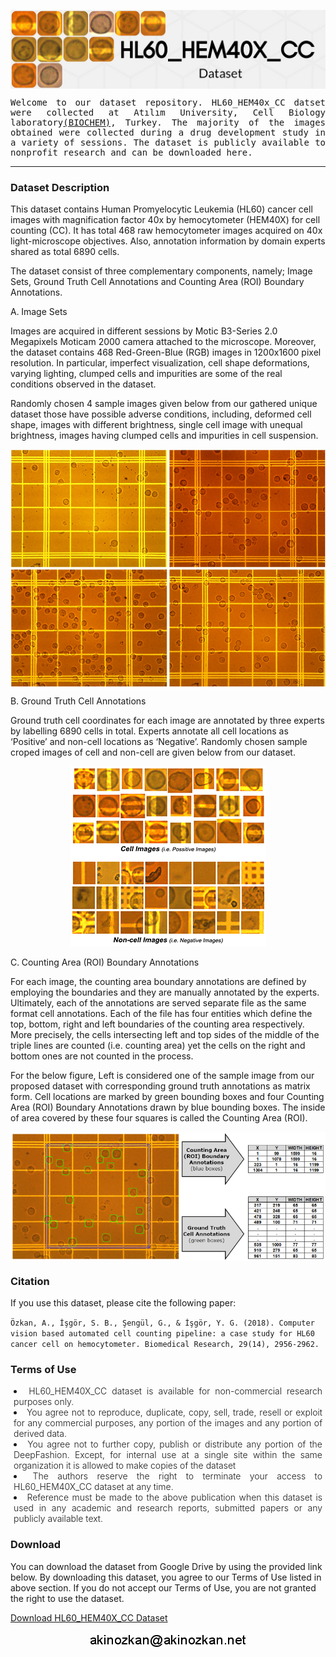 <p align="center">
<img align="center" src="images/header.jpg" />
</p>

<p style="font-family: monospace; text-align: justify;">
Welcome to our dataset repository. HL60_HEM40x_CC datset were collected at Atılım University, Cell Biology laboratory<a href="https://www.atilim.edu.tr/en/biochem" target="_blank">(BIOCHEM)</a>, Turkey. The majority of the images obtained were collected during a drug development study in a variety of sessions. The dataset is publicly available to nonprofit research and can be downloaded here. </p>

<hr>

### Dataset Description

This dataset contains Human Promyelocytic Leukemia (HL60) cancer cell images with magnification factor 40x by hemocytometer (HEM40X) for cell counting (CC). It has total 468 raw hemocytometer images acquired on 40x light-microscope objectives. Also, annotation information by domain experts shared as total 6890 cells.

The dataset consist of three complementary components, namely; Image Sets, Ground Truth Cell Annotations and Counting Area (ROI) Boundary Annotations.


<li type="A">Image Sets</li>
               
Images are acquired in different sessions by Motic B3-Series 2.0 Megapixels Moticam 2000 camera attached to the microscope. Moreover, the dataset contains 468 Red-Green-Blue (RGB) images in 1200x1600 pixel resolution. In particular, imperfect visualization, cell shape deformations, varying lighting, clumped cells and impurities are some of the real conditions observed in the dataset.            
                  
Randomly chosen 4 sample images given below from our gathered unique dataset those have possible adverse conditions, including, deformed cell shape, images with different brightness, single cell image with unequal brightness, images having clumped cells and impurities in cell suspension.

<p align="center">
<img align="center" src="images/4Samples_sharpen.png" />
</p>

<li type="A">Ground Truth Cell Annotations</li>
               
Ground truth cell coordinates for each image are annotated by three experts by labelling 6890 cells in total. Experts annotate all cell locations as ‘Positive’ and non-cell locations as ‘Negative’. Randomly chosen sample croped images of cell and non-cell are given below from our dataset.

<p align="center">
<img aalign="center" src="images/cellAndNonCellSamples.png" />
</p>

<li type="A">Counting Area (ROI) Boundary Annotations</li> 

For each image, the counting area boundary annotations are defined by employing the boundaries and they are manually annotated by the experts. Ultimately, each of the annotations are served separate file as the same format cell annotations. Each of the file has four entities which define the top, bottom, right and left boundaries of the counting area respectively. More precisely, the cells intersecting left and top sides of the middle of the triple lines are counted (i.e. counting area) yet the cells on the right and bottom ones are not counted in the process.

For the below figure, Left is considered one of the sample image from our proposed dataset with corresponding ground truth annotations as matrix form.  Cell locations are marked by green bounding boxes and four Counting Area (ROI) Boundary Annotations drawn by blue bounding boxes. The inside of area covered by these four squares is called the Counting Area (ROI).

<p align="center">
<img align="center" src="images/groundTruthDataAndROI_Hor.png" />
</p>

### Citation    
 If you use this dataset, please cite the following paper:


`Özkan, A., İşgör, S. B., Şengül, G., & İşgör, Y. G. (2018). Computer vision based automated cell counting pipeline: a case study for HL60 cancer cell on hemocytometer. Biomedical Research, 29(14), 2956-2962.`

### Terms of Use

<li style="padding-left: 1%; padding-right: 1%; font-weight: 300; text-align: justify;"> HL60_HEM40X_CC dataset is available for non-commercial research purposes only.</li>
<li style="padding-left: 1%; padding-right: 1%; font-weight: 300; text-align: justify;"> You agree not to reproduce, duplicate, copy, sell, trade, resell or exploit for any commercial purposes, any portion of the images and any portion of derived data.</li>
<li style="padding-left: 1%; padding-right: 1%; font-weight: 300; text-align: justify;">You agree not to further copy, publish or distribute any portion of the DeepFashion. Except, for internal use at a single site within the same organization it is allowed to make copies of the dataset </li>
<li style="padding-left: 1%; padding-right: 1%; font-weight: 300; text-align: justify;"> The authors reserve the right to terminate your access to HL60_HEM40X_CC dataset at any time.</li>
<li style="padding-left: 1%; padding-right: 1%; font-weight: 300; text-align: justify;"> Reference must be made to the above publication when this dataset is used in any academic and research reports, submitted papers or any publicly available text. </li>

### Download

You can download the dataset from Google Drive by using the provided link below. By downloading this dataset, you agree to our Terms of Use listed in above section. If you do not accept our Terms of Use, you are not granted the right to use the dataset.

<a href="https://drive.google.com/file/d/1zOiij8VDoP-yGtJ08F9mO3FPfAxuMPtC">Download HL60_HEM40X_CC Dataset</a>

<p align="center">
<img align="center" src="images/text2image.png" />
<p/>

 
   

